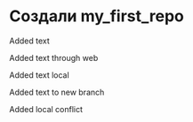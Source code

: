﻿# Создали  my_first_repo

Added text

Added text through web

Added text local

Added text to new branch 

Added local conflict

